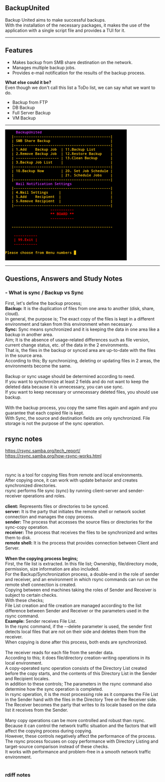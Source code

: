 ## BackupUnited

Backup United aims to make successful backups.<br>
With the installation of the necessary packages, it makes the use of the application with a single script file and provides a TUI for it.<br>

---

## Features
- Makes backup from SMB share destination on the network.
- Manages multiple backup jobs.
- Provides e-mail notification for the results of the backup process.

**What else could it be?**<br>
Even though we don't call this list a ToDo list, we can say what we want to do.
- Backup from FTP
- DB Backup
- Full Server Backup
- VM Backup

---

![alt text](images/BackupUnited-Menu-2.png "BackupUnited TUI")

---

## Questions, Answers and Study Notes
### - What is sync / Backup vs Sync <br>
First, let's define the backup process;<br>
**Backup:** It is the duplication of files from one area to another (disk, share, cloud).<br>
In general, the purpose is; The exact copy of the files is kept in a different environment and taken from this environment when necessary.<br>
**Sync:** Sync means synchronized and it is keeping the data in one area like a backup in another area.<br>
Aim; It is the absence of usage-related differences such as file version, current change status, etc. of the data in the 2 environments.<br>
That is, the files in the backup or synced area are up-to-date with the files in the source area.<br>
According to this; By synchronizing, deleting or updating files in 2 areas, the environments become the same.<br>
<br>
Backup or sync usage should be determined according to need.<br>
If you want to synchronize at least 2 fields and do not want to keep the deleted data because it is unnecessary, you can use sync.<br>
If you want to keep necessary or unnecessary deleted files, you should use backup.<br>
<br>
With the backup process, you copy the same files again and again and you guarantee that each copied file is kept.<br>
With Sync, the source and destination fields are only synchronized. File storage is not the purpose of the sync operation.<br>

## rsync notes
https://rsync.samba.org/tech_report/ <br>
https://rsync.samba.org/how-rsync-works.html

<br>

rsync is a tool for copying files from remote and local environments.<br>
After copying once, it can work with update behavior and creates synchronized directories.<br>
rsync performs file sync (sync) by running client-server and sender-receiver operations and roles.<br>
<br>
**client:** Represents files or directories to be synced.<br>
**server:** It is the party that initiates the remote shell or network socket connection and manages the copy process.<br>
**sender:** The process that accesses the source files or directories for the sync-copy operation.<br>
**receiver:** The process that receives the files to be synchronized and writes them to disk.<br>
**remote shell:** It is the process that provides connection between Client and Server.<br>
<br>
**When the copying process begins;**<br>
First, the file list is extracted. In this file list; Ownership, file/directory mode, permission, size information are also included.<br>
For the Backup/Synchronization process, a double-end in the role of sender and receiver, and an environment in which rsync commands can run on the remote shell connection is created.<br>
Copying between end machines taking the roles of Sender and Receiver is subject to certain checks.<br>
With these checks;<br>
File List creation and file creation are managed according to the list difference between Sender and Receiver or the parameters used in the rsync command.<br>
**Example:** Sender receives File List.<br>
In the rsync command, if the --delete parameter is used, the sender first detects local files that are not on their side and deletes them from the receiver.<br>
When copying is done after this process, both ends are synchronized.<br>
<br>
The receiver reads for each file from the sender data.<br>
According to this; it does file/directory creation-writing operations in its local environment.<br>
A copy-operated sync operation consists of the Directory List created before the copy starts, and the contents of this Directory List in the Sender and Recipient locales.<br>
In addition to these controls; The parameters in the rsync command also determine how the sync operation is completed.<br>
In rsync operation, it is the most processing role as it compares the File List in the Sender hand with the files in the Directory Tree on the Receiver side.<br>
The Receiver becomes the party that writes to its locale based on the data list it receives from the Sender.<br>
<br>
Many copy operations can be more controlled and robust than rsync.<br>
Because it can control the network traffic situation and the factors that will affect the copying process during copying.<br>
However, these controls negatively affect the performance of the process.<br>
The rsync process focuses on copy performance with Directory Listing and target-source comparison instead of these checks.<br>
It works with performance and problem-free in a smooth network traffic environment.<br>
<br>
### rdiff notes

